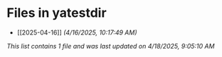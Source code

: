 # Files in yatestdir

- [[2025-04-16]] *(4/16/2025, 10:17:49 AM)*

*This list contains 1 file and was last updated on 4/18/2025, 9:05:10 AM*